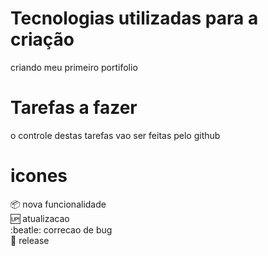 # Tecnologias utilizadas para a criação
criando meu primeiro portifolio

# Tarefas a fazer
o controle destas tarefas vao ser feitas pelo github

# icones

:package: nova funcionalidade 
</br>
:up: atualizacao
</br>
:beatle: correcao de bug
</br>
:checkered_flag: release